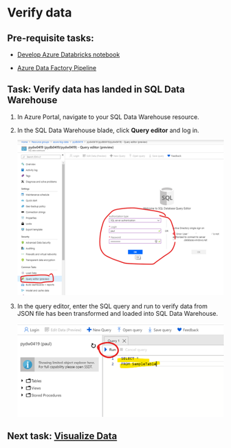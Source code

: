 # Verify data

## Pre-requisite tasks: 

 - [Develop Azure Databricks notebook](../azure-databricks/develop-databricks.notebook.md)

- [Azure Data Factory Pipeline](../azure-data-factory-v2/transform-data-using-databricks)

## Task: Verify data has landed in SQL Data Warehouse

1. In Azure Portal, navigate to your SQL Data Warehouse resource.

1. In the SQL Data Warehouse blade, click **Query editor** and log in.

    ![](media/provision/4.png)    

1. In the query editor, enter the SQL query and run to verify data from JSON file has been transformed and loaded into SQL Data Warehouse.

    ![](media/query/1.png)

## Next task: [Visualize Data]()
